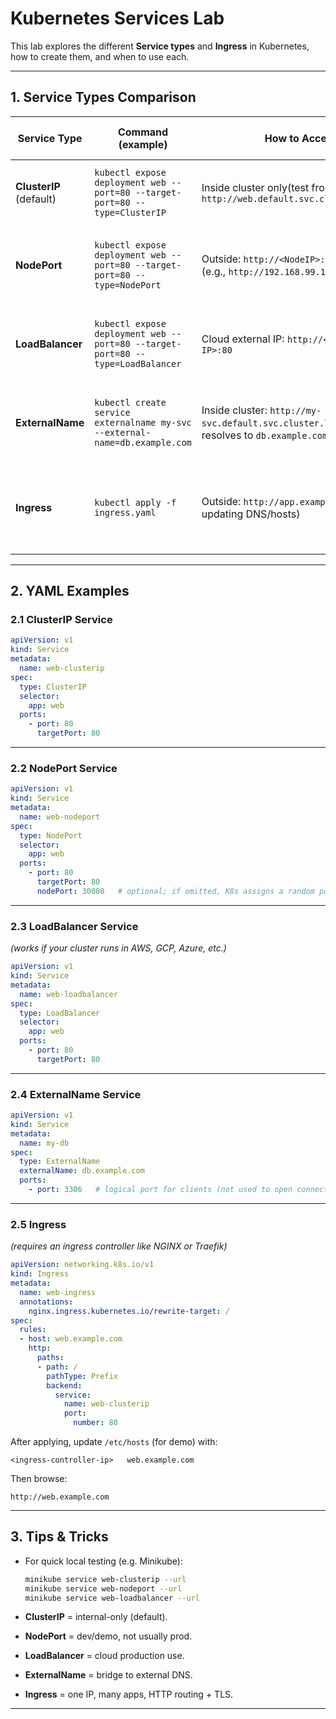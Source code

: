 # Kubernetes Services Lab

This lab explores the different **Service types** and **Ingress** in Kubernetes, how to create them, and when to use each.

---

## 1. Service Types Comparison

| Service Type | Command (example) | How to Access | When to Use (Real-world Scenario) |
|--------------|------------------|---------------|-----------------------------------|
| **ClusterIP** (default) | ```kubectl expose deployment web --port=80 --target-port=80 --type=ClusterIP``` | Inside cluster only(test from pods): `http://web.default.svc.cluster.local:80` | Backend APIs, databases, or any **internal-only service**. |
| **NodePort** | ```kubectl expose deployment web --port=80 --target-port=80 --type=NodePort``` | Outside: `http://<NodeIP>:<NodePort>` (e.g., `http://192.168.99.100:30080`) | For **testing/demo** or when node IPs are reachable. Rarely prod. |
| **LoadBalancer** | ```kubectl expose deployment web --port=80 --target-port=80 --type=LoadBalancer``` | Cloud external IP: `http://<EXTERNAL-IP>:80` | Public-facing apps in **cloud providers** (AWS ELB, Azure LB, GCP LB). |
| **ExternalName** | ```kubectl create service externalname my-svc --external-name=db.example.com``` | Inside cluster: `http://my-svc.default.svc.cluster.local` → resolves to `db.example.com` | For connecting in-cluster apps to **external services**. |
| **Ingress** | ```kubectl apply -f ingress.yaml``` | Outside: `http://app.example.com` (after updating DNS/hosts) | For **routing multiple apps** behind a single IP/hostname with TLS termination. |

---

## 2. YAML Examples

### 2.1 ClusterIP Service
```yaml
apiVersion: v1
kind: Service
metadata:
  name: web-clusterip
spec:
  type: ClusterIP
  selector:
    app: web
  ports:
    - port: 80
      targetPort: 80
```

---

### 2.2 NodePort Service
```yaml
apiVersion: v1
kind: Service
metadata:
  name: web-nodeport
spec:
  type: NodePort
  selector:
    app: web
  ports:
    - port: 80
      targetPort: 80
      nodePort: 30080   # optional; if omitted, K8s assigns a random port (30000–32767)
```

---

### 2.3 LoadBalancer Service
*(works if your cluster runs in AWS, GCP, Azure, etc.)*
```yaml
apiVersion: v1
kind: Service
metadata:
  name: web-loadbalancer
spec:
  type: LoadBalancer
  selector:
    app: web
  ports:
    - port: 80
      targetPort: 80
```

---

### 2.4 ExternalName Service
```yaml
apiVersion: v1
kind: Service
metadata:
  name: my-db
spec:
  type: ExternalName
  externalName: db.example.com
  ports:
    - port: 3306   # logical port for clients (not used to open connections directly)
```

---

### 2.5 Ingress
*(requires an ingress controller like NGINX or Traefik)*  
```yaml
apiVersion: networking.k8s.io/v1
kind: Ingress
metadata:
  name: web-ingress
  annotations:
    nginx.ingress.kubernetes.io/rewrite-target: /
spec:
  rules:
  - host: web.example.com
    http:
      paths:
      - path: /
        pathType: Prefix
        backend:
          service:
            name: web-clusterip
            port:
              number: 80
```

After applying, update `/etc/hosts` (for demo) with:
```
<ingress-controller-ip>   web.example.com
```

Then browse:
```
http://web.example.com
```

---

## 3. Tips & Tricks

- For quick local testing (e.g. Minikube):
  ```bash
  minikube service web-clusterip --url
  minikube service web-nodeport --url
  minikube service web-loadbalancer --url
  ```

- **ClusterIP** = internal-only (default).  
- **NodePort** = dev/demo, not usually prod.  
- **LoadBalancer** = cloud production use.  
- **ExternalName** = bridge to external DNS.  
- **Ingress** = one IP, many apps, HTTP routing + TLS.  

---
